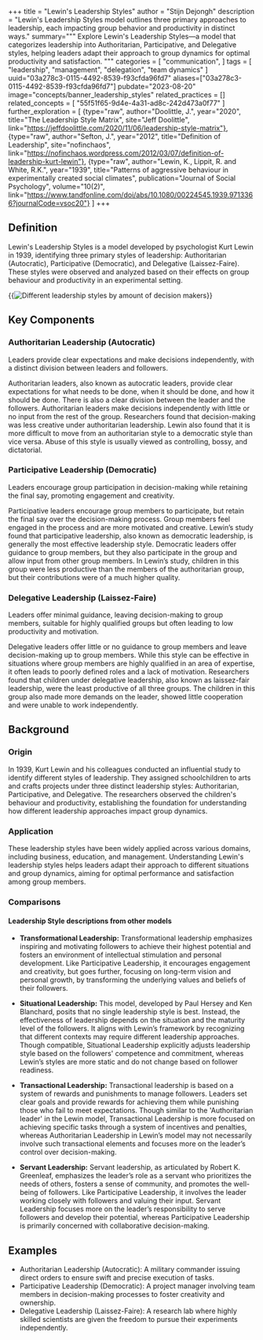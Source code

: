 +++
title = "Lewin's Leadership Styles"
author = "Stijn Dejongh"
description = "Lewin's Leadership Styles model outlines three primary approaches to leadership, each impacting group behavior and productivity in distinct ways."
summary="""
Explore Lewin's Leadership Styles—a model that categorizes leadership into Authoritarian, Participative, and Delegative styles, helping leaders
adapt their approach to group dynamics for optimal productivity and satisfaction.
"""
categories = [
    "communication",
]
tags = [
    "leadership", "management", "delegation", "team dynamics"
]
uuid="03a278c3-0115-4492-8539-f93cfda96fd7"
aliases=["03a278c3-0115-4492-8539-f93cfda96fd7"]
pubdate="2023-08-20"
image="concepts/banner_leadership_styles"
related_practices = []
related_concepts = [
  "55f51f65-9d4e-4a31-ad8c-242d473a0f77"
]
further_exploration = [
  {type="raw", author="Doolittle, J.", year="2020", title="The Leadership Style Matrix", site="Jeff Doolittle", link="https://jeffdoolittle.com/2020/11/06/leadership-style-matrix"},
  {type="raw", author="Sefton, J.", year="2012", title="Definition of Leadership", site="nofinchaos", link="https://nofinchaos.wordpress.com/2012/03/07/definition-of-leadership-kurt-lewin"},
  {type="raw", author="Lewin, K., Lippit, R. and White, R.K.", year="1939", title="Patterns of aggressive behaviour in experimentally created social climates", publication="Journal of Social Psychology", volume="10(2)", link="https://www.tandfonline.com/doi/abs/10.1080/00224545.1939.9713366?journalCode=vsoc20"}
]
+++

## Definition

Lewin's Leadership Styles is a model developed by psychologist Kurt Lewin in 1939, identifying three primary styles of leadership:
Authoritarian (Autocratic), Participative (Democratic), and Delegative (Laissez-Faire). These styles were observed and analyzed based on their
effects on group behaviour and productivity in an experimental setting.

{{<image
  src="/images/concepts/leadership_styles"  
  alt="Different leadership styles by amount of decision makers" >}}

## Key Components

### Authoritarian Leadership (Autocratic)

Leaders provide clear expectations and make decisions independently, with a distinct division between leaders and followers.

Authoritarian leaders, also known as autocratic leaders, provide clear expectations for what needs to be done, when it should be done, and
how it should be done. There is also a clear division between the leader and the followers. Authoritarian leaders make decisions
independently with little or no input from the rest of the group. Researchers found that decision-making was less creative under authoritarian
leadership. Lewin also found that it is more difficult to move from an authoritarian style to a democratic style than vice versa. Abuse of this
style is usually viewed as controlling, bossy, and dictatorial.

### Participative Leadership (Democratic)

Leaders encourage group participation in decision-making while retaining the final say, promoting engagement and creativity.

Participative leaders encourage group members to participate, but retain the final say over the decision-making process. Group members feel
engaged in the process and are more motivated and creative. Lewin’s study found that participative leadership, also known as democratic leadership,
is generally the most effective leadership style. Democratic leaders offer guidance to group members, but they also participate in the group and 
allow input from other group members. In Lewin’s study, children in this group were less productive than the members of the authoritarian group, but their contributions were of a much higher
quality.

### Delegative Leadership (Laissez-Faire)

Leaders offer minimal guidance, leaving decision-making to group members, suitable for highly qualified groups but often leading to low productivity and motivation.

Delegative leaders offer little or no guidance to group members and leave decision-making up to group members. While this style can be
effective in situations where group members are highly qualified in an area of expertise, it often leads to poorly defined roles and a lack
of motivation. Researchers found that children under delegative leadership, also known as laissez-fair leadership, were the least productive of all
three groups. The children in this group also made more demands on the leader, showed little cooperation and were unable to work independently.


## Background

### Origin

In 1939, Kurt Lewin and his colleagues conducted an influential study to identify different styles of leadership. They assigned schoolchildren to
arts and crafts projects under three distinct leadership styles: Authoritarian, Participative, and Delegative. The researchers observed the
children's behaviour and productivity, establishing the foundation for understanding how different leadership approaches impact group dynamics.

### Application

These leadership styles have been widely applied across various domains, including business, education, and management. Understanding Lewin's
leadership styles helps leaders adapt their approach to different situations and group dynamics, aiming for optimal performance and satisfaction
among group members.

### Comparisons

#### Leadership Style descriptions from other models

* **Transformational Leadership:** Transformational leadership emphasizes inspiring and motivating followers to achieve their highest potential
  and fosters an environment of intellectual stimulation and personal development. Like Participative Leadership, it encourages engagement and
  creativity, but goes further, focusing on long-term vision and personal growth, by transforming the underlying values and beliefs of their
  followers. 

* **Situational Leadership:** This model, developed by Paul Hersey and Ken Blanchard, posits that no single leadership style is best. Instead,
  the effectiveness of leadership depends on the situation and the maturity level of the followers. It aligns with Lewin’s framework by
  recognizing that different contexts may require different leadership approaches. Though compatible, Situational Leadership explicitly adjusts
  leadership style based on the followers' competence and commitment, whereas Lewin’s styles are more static and do not change based on follower
  readiness.

* **Transactional Leadership:** Transactional leadership is based on a system of rewards and punishments to manage followers. Leaders set clear
  goals and provide rewards for achieving them while punishing those who fail to meet expectations. Though similar to the
  'Authoritarian leader' in the Lewin model, Transactional Leadership is more focused on achieving specific tasks through a system of incentives and
  penalties, whereas Authoritarian Leadership in Lewin’s model may not necessarily involve such transactional elements and focuses more on the
  leader’s control over decision-making.

* **Servant Leadership:** Servant leadership, as articulated by Robert K. Greenleaf, emphasizes the leader’s role as a servant who prioritizes
  the needs of others, fosters a sense of community, and promotes the well-being of followers. Like Participative Leadership, it involves the
  leader working closely with followers and valuing their input. Servant Leadership focuses more on the leader’s responsibility to serve followers
  and develop their potential, whereas Participative Leadership is primarily concerned with collaborative decision-making.

## Examples

* Authoritarian Leadership (Autocratic): A military commander issuing direct orders to ensure swift and precise execution of tasks.
* Participative Leadership (Democratic): A project manager involving team members in decision-making processes to foster creativity and ownership.
* Delegative Leadership (Laissez-Faire): A research lab where highly skilled scientists are given the freedom to pursue their experiments
  independently.
